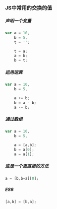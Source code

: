 ### JS中常用的交换的值

##### 声明一个变量

```JavaScript
var a = 10,
    b = 5,
    t = '';

    t = a;
    a = b;
    b = t;
```
##### 运用运算

```JavaScript
var a = 10,
    b = 5,

    a += b;
    b = a - b;
    a -= b;
```
##### 通过数组

```JavaScript
var a = 10,
    b = 5,

    a = [a,b];
    b = a[0];
    a = a[1];
```
##### 这是一个更直接的方法
```JavaScript
a = [b,b=a][0];
```
##### ES6

```JavaScript
[a,b] = [b,a];
```